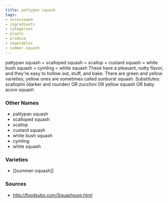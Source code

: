 ```yaml
---
title: pattypan squash
tags:
- unreviewed
- ingredients
- categories
- plants
- produce
- vegetables
- summer-squash
---
```

pattypan squash = scalloped squash = scallop = custard squash = white bush squash = cymling = white squash These have a pleasant, nutty flavor, and they're easy to hollow out, stuff, and bake. There are green and yellow varieties; yellow ones are sometimes called sunburst squash. Substitutes: scallopini (darker and rounder) OR zucchini OR yellow squash OR baby acorn squash

### Other Names

* pattypan squash
* scalloped squash
* scallop
* custard squash
* white bush squash
* cymling
* white squash

### Varieties

* [[summer-squash]]

### Sources
* http://foodsubs.com/Squashsum.html
